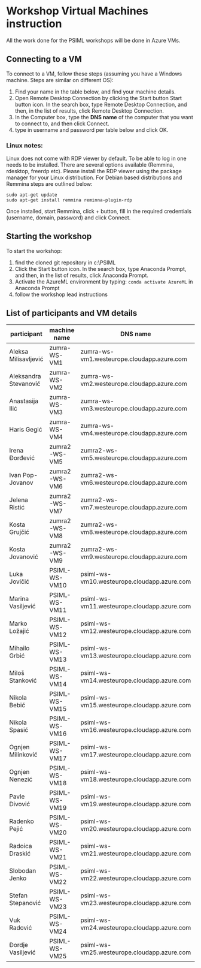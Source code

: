 # Workshop Virtual Machines instruction
All the work done for the PSIML workshops will be done in Azure VMs.

## Connecting to a VM
To connect to a VM, follow these steps (assuming you have a Windows machine. Steps are similar on different OS):
1. Find your name in the table below, and find your machine details.
2. Open Remote Desktop Connection by clicking the Start button Start button icon. In the search box, type Remote Desktop Connection, and then, in the list of results, click Remote Desktop Connection.
3. In the Computer box, type the **DNS name** of the computer that you want to connect to, and then click Connect.
4. type in username and password per table below and click OK.

### Linux notes:
Linux does not come with RDP viewer by default. To be able to log in one needs to be installed. There are several options available (Remmina, rdesktop, freerdp etc). Please install the RDP viewer using the package manager for your Linux distribution. For  Debian based distributions and Remmina steps are outlined below:
```
sudo apt-get update
sudo apt-get install remmina reminna-plugin-rdp
```
Once installed, start Remmina, click + button, fill in the required credentials (username, domain, password) and click Connect.

## Starting the workshop
To start the workshop:
1. find the cloned git repository in c:\PSIML
2. Click the Start button icon. In the search box, type Anaconda Prompt, and then, in the list of results, click Anaconda Prompt.
3. Activate the AzureML environment by typing: `conda activate AzureML` in Anaconda Prompt
3. follow the workshop lead instructions


## List of participants and VM details
|participant            | machine name  |   DNS name                                  | username                | password     |
|-----------------------|---------------|---------------------------------------------|-------------------------|--------------|
|Aleksa Milisavljević   | zumra-WS-VM1  | zumra-ws-vm1.westeurope.cloudapp.azure.com  | zumra-ws-vm1\psimluser  | Petnica2019  |
|Aleksandra Stevanović  | zumra-WS-VM2  | zumra-ws-vm2.westeurope.cloudapp.azure.com  | zumra-ws-vm2\psimluser  | Petnica2019  |
|Anastasija Ilić        | zumra-WS-VM3  | zumra-ws-vm3.westeurope.cloudapp.azure.com  | zumra-ws-vm3\psimluser  | Petnica2019  |
|Haris Gegić            | zumra-WS-VM4  | zumra-ws-vm4.westeurope.cloudapp.azure.com  | zumra-ws-vm4\psimluser  | Petnica2019  |
|Irena Đorđević         | zumra2-WS-VM5  | zumra2-ws-vm5.westeurope.cloudapp.azure.com  | zumra2-ws-vm5\psimluser  | Petnica2019  |
|Ivan Pop-Jovanov       | zumra2-WS-VM6  | zumra2-ws-vm6.westeurope.cloudapp.azure.com  | zumra2-ws-vm6\psimluser  | Petnica2019  |
|Jelena Ristić          | zumra2-WS-VM7  | zumra2-ws-vm7.westeurope.cloudapp.azure.com  | zumra2-ws-vm7\psimluser  | Petnica2019  |
|Kosta Grujčić          | zumra2-WS-VM8  | zumra2-ws-vm8.westeurope.cloudapp.azure.com  | zumra2-ws-vm8\psimluser  | Petnica2019  |
|Kosta Jovanović        | zumra2-WS-VM9  | zumra2-ws-vm9.westeurope.cloudapp.azure.com  | zumra2-ws-vm9\psimluser  | Petnica2019  |
|Luka Jovičić           | PSIML-WS-VM10 | psiml-ws-vm10.westeurope.cloudapp.azure.com | psiml-ws-vm10\psimluser | Petnica2019  |
|Marina Vasiljević      | PSIML-WS-VM11 | psiml-ws-vm11.westeurope.cloudapp.azure.com | psiml-ws-vm11\psimluser | Petnica2019  |
|Marko Ložajić          | PSIML-WS-VM12 | psiml-ws-vm12.westeurope.cloudapp.azure.com | psiml-ws-vm12\psimluser | Petnica2019  |
|Mihailo Grbić          | PSIML-WS-VM13 | psiml-ws-vm13.westeurope.cloudapp.azure.com | psiml-ws-vm13\psimluser | Petnica2019  |
|Miloš Stanković        | PSIML-WS-VM14 | psiml-ws-vm14.westeurope.cloudapp.azure.com | psiml-ws-vm14\psimluser | Petnica2019  |
|Nikola Bebić           | PSIML-WS-VM15 | psiml-ws-vm15.westeurope.cloudapp.azure.com | psiml-ws-vm15\psimluser | Petnica2019  |
|Nikola Spasić          | PSIML-WS-VM16 | psiml-ws-vm16.westeurope.cloudapp.azure.com | psiml-ws-vm16\psimluser | Petnica2019  |
|Ognjen Milinković      | PSIML-WS-VM17 | psiml-ws-vm17.westeurope.cloudapp.azure.com | psiml-ws-vm17\psimluser | Petnica2019  |
|Ognjen Nenezić         | PSIML-WS-VM18 | psiml-ws-vm18.westeurope.cloudapp.azure.com | psiml-ws-vm18\psimluser | Petnica2019  |
|Pavle Divović          | PSIML-WS-VM19 | psiml-ws-vm19.westeurope.cloudapp.azure.com | psiml-ws-vm19\psimluser | Petnica2019  |
|Radenko Pejić          | PSIML-WS-VM20 | psiml-ws-vm20.westeurope.cloudapp.azure.com | psiml-ws-vm20\psimluser | Petnica2019  |
|Radoica Draskić        | PSIML-WS-VM21 | psiml-ws-vm21.westeurope.cloudapp.azure.com | psiml-ws-vm21\psimluser | Petnica2019  |
|Slobodan Jenko         | PSIML-WS-VM22 | psiml-ws-vm22.westeurope.cloudapp.azure.com | psiml-ws-vm22\psimluser | Petnica2019  |
|Stefan Stepanović      | PSIML-WS-VM23 | psiml-ws-vm23.westeurope.cloudapp.azure.com | psiml-ws-vm23\psimluser | Petnica2019  |
|Vuk Radović            | PSIML-WS-VM24 | psiml-ws-vm24.westeurope.cloudapp.azure.com | psiml-ws-vm24\psimluser | Petnica2019  |
|Đordje Vasiljević      | PSIML-WS-VM25 | psiml-ws-vm25.westeurope.cloudapp.azure.com | psiml-ws-vm25\psimluser | Petnica2019  |
